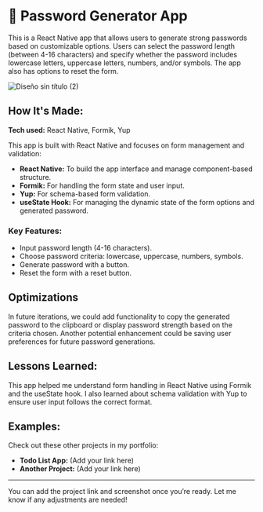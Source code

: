 # 🔑  Password Generator App

This is a React Native app that allows users to generate strong passwords based on customizable options. Users can select the password length (between 4-16 characters) and specify whether the password includes lowercase letters, uppercase letters, numbers, and/or symbols. The app also has options to reset the form.

![Diseño sin título (2)](https://github.com/user-attachments/assets/1e5d7e09-1ecc-4cb4-ac04-3e75385ad2d5)


## How It's Made:

**Tech used:** React Native, Formik, Yup

This app is built with React Native and focuses on form management and validation:

- **React Native:** To build the app interface and manage component-based structure.
- **Formik:** For handling the form state and user input.
- **Yup:** For schema-based form validation.
- **useState Hook:** For managing the dynamic state of the form options and generated password.

### Key Features:
- Input password length (4-16 characters).
- Choose password criteria: lowercase, uppercase, numbers, symbols.
- Generate password with a button.
- Reset the form with a reset button.

## Optimizations

In future iterations, we could add functionality to copy the generated password to the clipboard or display password strength based on the criteria chosen. Another potential enhancement could be saving user preferences for future password generations.

## Lessons Learned:

This app helped me understand form handling in React Native using Formik and the useState hook. I also learned about schema validation with Yup to ensure user input follows the correct format.

## Examples:

Check out these other projects in my portfolio:

- **Todo List App:** (Add your link here)
- **Another Project:** (Add your link here)

---

You can add the project link and screenshot once you’re ready. Let me know if any adjustments are needed!
